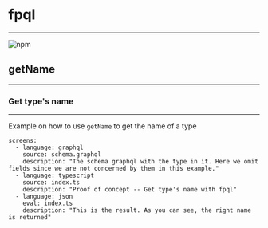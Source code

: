 # fpql
---

![npm](https://img.shields.io/npm/v/@browserql/types)
## getName
---
### Get type's name
---

Example on how to use `getName` to get the name of a type

```screens
screens:
  - language: graphql
    source: schema.graphql
    description: "The schema graphql with the type in it. Here we omit fields since we are not concerned by them in this example."
  - language: typescript
    source: index.ts
    description: "Proof of concept -- Get type's name with fpql"
  - language: json
    eval: index.ts
    description: "This is the result. As you can see, the right name is returned"
```
